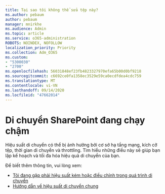 ```yaml
---
title: Tại sao tôi không thể sửa tệp này?
ms.author: pebaum
author: pebaum
manager: mnirkhe
ms.audience: Admin
ms.topic: article
ms.service: o365-administration
ROBOTS: NOINDEX, NOFOLLOW
localization_priority: Priority
ms.collection: Adm_O365
ms.custom:
- "5300030"
- "2700"
ms.openlocfilehash: 56031848ef23fb4823327970efa65b00d0bf9218
ms.sourcegitcommit: c6692ce0fa1358ec3529e59ca0ecdfdea4cdc759
ms.translationtype: MT
ms.contentlocale: vi-VN
ms.lasthandoff: 09/14/2020
ms.locfileid: "47662014"
---
```

# <a name="sharepoint-migration-is-running-slowly"></a>Di chuyển SharePoint đang chạy chậm

Hiệu suất di chuyển có thể bị ảnh hưởng bởi cơ sở hạ tầng mạng, kích cỡ tệp, thời gian di chuyển và throttling. Tìm hiểu những điều này sẽ giúp bạn lập kế hoạch và tối đa hóa hiệu quả di chuyển của bạn.

Để biết thêm thông tin, vui lòng xem:

- [Tôi đang gặp phải hiệu suất kém hoặc điều chỉnh trong quá trình di chuyển](https://docs.microsoft.com/sharepointmigration/sharepoint-online-and-onedrive-migration-speed#faq-and-troubleshooting)
- [Hướng dẫn về hiệu suất di chuyển chung](https://docs.microsoft.com/sharepointmigration/sharepoint-online-and-onedrive-migration-speed)
